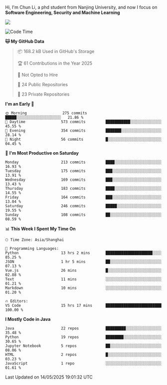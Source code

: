 Hi, I'm Chun Li, a phd student from Nanjing University, and now I focus on **Software Engineering, Security and Machine Learning**

<!--![GitHub Snake Light](https://github.com/pppppkun/pppppkun/blob/output/github-snake.svg#gh-light-mode-only)-->
<!--![GitHub Snake dark](https://github.com/pppppkun/pppppkun/blob/output/github-snake-dark.svg#gh-dark-mode-only)-->

![](https://komarev.com/ghpvc/?username=pppppkun)
<!--START_SECTION:waka-->
![Code Time](http://img.shields.io/badge/Code%20Time-2%2C065%20hrs%2020%20mins-blue)

**🐱 My GitHub Data** 

> 📦 168.2 kB Used in GitHub's Storage 
 > 
> 🏆 61 Contributions in the Year 2025
 > 
> 🚫 Not Opted to Hire
 > 
> 📜 24 Public Repositories 
 > 
> 🔑 23 Private Repositories 
 > 
**I'm an Early 🐤** 

```text
🌞 Morning                275 commits         █████░░░░░░░░░░░░░░░░░░░░   21.86 % 
🌆 Daytime                573 commits         ███████████░░░░░░░░░░░░░░   45.55 % 
🌃 Evening                354 commits         ███████░░░░░░░░░░░░░░░░░░   28.14 % 
🌙 Night                  56 commits          █░░░░░░░░░░░░░░░░░░░░░░░░   04.45 % 
```
📅 **I'm Most Productive on Saturday** 

```text
Monday                   213 commits         ████░░░░░░░░░░░░░░░░░░░░░   16.93 % 
Tuesday                  175 commits         ███░░░░░░░░░░░░░░░░░░░░░░   13.91 % 
Wednesday                169 commits         ███░░░░░░░░░░░░░░░░░░░░░░   13.43 % 
Thursday                 183 commits         ████░░░░░░░░░░░░░░░░░░░░░   14.55 % 
Friday                   164 commits         ███░░░░░░░░░░░░░░░░░░░░░░   13.04 % 
Saturday                 246 commits         █████░░░░░░░░░░░░░░░░░░░░   19.55 % 
Sunday                   108 commits         ██░░░░░░░░░░░░░░░░░░░░░░░   08.59 % 
```


📊 **This Week I Spent My Time On** 

```text
🕑︎ Time Zone: Asia/Shanghai

💬 Programming Languages: 
Python                   13 hrs 2 mins       █████████████████████░░░░   85.25 % 
JSON                     1 hr 5 mins         ██░░░░░░░░░░░░░░░░░░░░░░░   07.13 % 
Vue.js                   26 mins             █░░░░░░░░░░░░░░░░░░░░░░░░   02.88 % 
Text                     11 mins             ░░░░░░░░░░░░░░░░░░░░░░░░░   01.21 % 
Markdown                 10 mins             ░░░░░░░░░░░░░░░░░░░░░░░░░   01.20 % 

🔥 Editors: 
VS Code                  15 hrs 17 mins      █████████████████████████   100.00 % 
```

**I Mostly Code in Java** 

```text
Java                     22 repos            █████████░░░░░░░░░░░░░░░░   35.48 % 
Python                   19 repos            ████████░░░░░░░░░░░░░░░░░   30.65 % 
Jupyter Notebook         5 repos             ██░░░░░░░░░░░░░░░░░░░░░░░   08.06 % 
HTML                     2 repos             █░░░░░░░░░░░░░░░░░░░░░░░░   03.23 % 
JavaScript               1 repo              ░░░░░░░░░░░░░░░░░░░░░░░░░   01.61 % 
```




 Last Updated on 14/05/2025 19:01:32 UTC
<!--END_SECTION:waka-->
